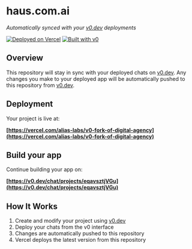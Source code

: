 # haus.com.ai

*Automatically synced with your [v0.dev](https://v0.dev) deployments*

[![Deployed on Vercel](https://img.shields.io/badge/Deployed%20on-Vercel-black?style=for-the-badge&logo=vercel)](https://vercel.com/alias-labs/v0-fork-of-digital-agency)
[![Built with v0](https://img.shields.io/badge/Built%20with-v0.dev-black?style=for-the-badge)](https://v0.dev/chat/projects/eqavsztjVGu)

## Overview

This repository will stay in sync with your deployed chats on [v0.dev](https://v0.dev).
Any changes you make to your deployed app will be automatically pushed to this repository from [v0.dev](https://v0.dev).

## Deployment

Your project is live at:

**[https://vercel.com/alias-labs/v0-fork-of-digital-agency](https://vercel.com/alias-labs/v0-fork-of-digital-agency)**

## Build your app

Continue building your app on:

**[https://v0.dev/chat/projects/eqavsztjVGu](https://v0.dev/chat/projects/eqavsztjVGu)**

## How It Works

1. Create and modify your project using [v0.dev](https://v0.dev)
2. Deploy your chats from the v0 interface
3. Changes are automatically pushed to this repository
4. Vercel deploys the latest version from this repository